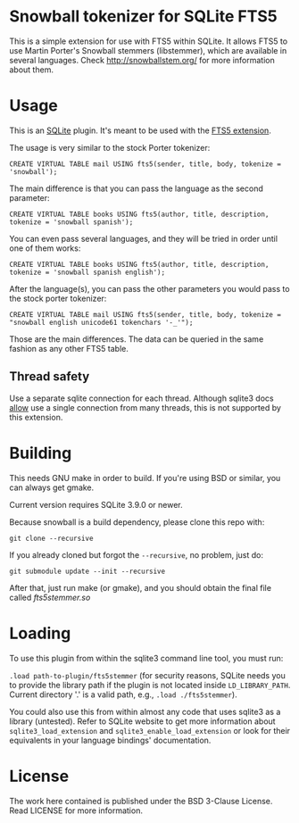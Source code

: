 # Snowball tokenizer for SQLite FTS5

This is a simple extension for use with FTS5 within SQLite. It allows FTS5 to use Martin Porter's Snowball stemmers (libstemmer), which are available in several languages. Check http://snowballstem.org/ for more information about them.

# Usage

This is an [SQLite](http://sqlite.org/) plugin. It's meant to be used with the [FTS5 extension](https://www.sqlite.org/fts5.html).

The usage is very similar to the stock Porter tokenizer:

```
CREATE VIRTUAL TABLE mail USING fts5(sender, title, body, tokenize = 'snowball');
```

The main difference is that you can pass the language as the second parameter:
```
CREATE VIRTUAL TABLE books USING fts5(author, title, description, tokenize = 'snowball spanish');
```

You can even pass several languages, and they will be tried in order until one of them works:
```
CREATE VIRTUAL TABLE books USING fts5(author, title, description, tokenize = 'snowball spanish english');
```

After the language(s), you can pass the other parameters you would pass to the stock porter tokenizer:
```
CREATE VIRTUAL TABLE mail USING fts5(sender, title, body, tokenize = "snowball english unicode61 tokenchars '-_'");
```

Those are the main differences. The data can be queried in the same fashion as any other FTS5 table.

## Thread safety

Use a separate sqlite connection for each thread. Although sqlite3 docs [allow](https://www.sqlite.org/threadsafe.html) use a single connection from many threads, this is not supported by this extension.

# Building

This needs GNU make in order to build. If you're using BSD or similar, you can always get gmake.

Current version requires SQLite 3.9.0 or newer.

Because snowball is a build dependency, please clone this repo with:
```
git clone --recursive
```

If you already cloned but forgot the `--recursive`, no problem, just do:
```
git submodule update --init --recursive
```

After that, just run make (or gmake), and you should obtain the final file called _fts5stemmer.so_

# Loading

To use this plugin from within the sqlite3 command line tool, you must run:

```.load path-to-plugin/fts5stemmer``` (for security reasons, SQLite needs you to provide the library path if the plugin is not located inside ```LD_LIBRARY_PATH```. Current directory '.' is a valid path, e.g., ```.load ./fts5stemmer```).

You could also use this from within almost any code that uses sqlite3 as a library (untested). Refer to SQLite website to get more information about ```sqlite3_load_extension``` and ```sqlite3_enable_load_extension``` or look for their equivalents in your language bindings' documentation.

# License

The work here contained is published under the BSD 3-Clause License. Read LICENSE for more information.

